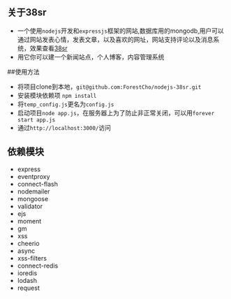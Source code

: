 ## 关于38sr
* 一个使用`nodejs`开发和`expressjs`框架的网站,数据库用的mongodb,用户可以通过网站发表心情，发表文章，以及喜欢的网址，网站支持评论以及消息系统，效果查看[38sr](http://38sr.com)
* 用它你可以建一个新闻站点，个人博客，内容管理系统

##使用方法
* 将项目clone到本地，`git@github.com:ForestCho/nodejs-38sr.git`
* 安装模块依赖项 `npm install`
* 将`temp_config.js`更名为`config.js`
* 启动项目`node app.js`，在服务器上为了防止非正常关闭，可以用`forever start app.js`
* 通过`http://localhost:3000/`访问

## 依赖模块
* express
* eventproxy
* connect-flash
* nodemailer
* mongoose
* validator
* ejs
* moment
* gm
* xss
* cheerio
* async
* xss-filters
* connect-redis
* ioredis
* lodash
* request
